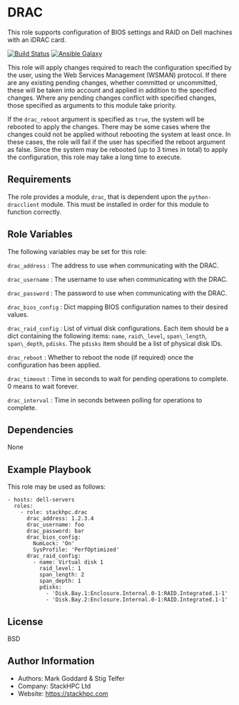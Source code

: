 DRAC
====

This role supports configuration of BIOS settings and RAID on Dell machines
with an iDRAC card.

[![Build Status](https://travis-ci.org/stackhpc/drac.svg?branch=master)](https://travis-ci.org/stackhpc/drac)
[![Ansible Galaxy](https://img.shields.io/badge/role-stackhpc.drac-blue.svg)](https://galaxy.ansible.com/stackhpc/drac/)

This role will apply changes required to reach the configuration specified by
the user, using the Web Services Management (WSMAN) protocol.
If there are any existing pending changes, whether committed or uncommitted,
these will be taken into account and applied in addition to the specified
changes.
Where any pending changes conflict with specified changes, those specified
as arguments to this module take priority.

If the `drac_reboot` argument is specified as `true`, the system will be
rebooted to apply the changes.
There may be some cases where the changes could not be applied without
rebooting the system at least once. In these cases, the role will fail if
the user has specified the reboot argument as false.
Since the system may be rebooted (up to 3 times in total) to apply the
configuration, this role may take a long time to execute.

Requirements
------------

The role provides a module, `drac`, that is dependent upon the
`python-dracclient` module. This must be installed in order for this module
to function correctly.

Role Variables
--------------

The following variables may be set for this role:

`drac_address`
: The address to use when communicating with the DRAC.

`drac_username`
: The username to use when communicating with the DRAC.

`drac_password`
: The password to use when communicating with the DRAC.

`drac_bios_config`
: Dict mapping BIOS configuration names to their desired values.

`drac_raid_config`
: List of virtual disk configurations. Each item should be a dict containing
  the following items: `name`, `raid\_level`, `span\_length`, `span\_depth`,
  `pdisks`. The `pdisks` item should be a list of physical disk IDs.

`drac_reboot`
: Whether to reboot the node (if required) once the configuration has been
  applied.

`drac_timeout`
: Time in seconds to wait for pending operations to complete. 0 means to wait
  forever.

`drac_interval`
: Time in seconds between polling for operations to complete.

Dependencies
------------

None

Example Playbook
----------------

This role may be used as follows:

    - hosts: dell-servers
      roles:
        - role: stackhpc.drac
          drac_address: 1.2.3.4
          drac_username: foo
          drac_password: bar
          drac_bios_config:
            NumLock: 'On' 
            SysProfile: 'PerfOptimized'
          drac_raid_config:
            - name: Virtual disk 1
              raid_level: 1
              span_length: 2
              span_depth: 1
              pdisks:
                - 'Disk.Bay.1:Enclosure.Internal.0-1:RAID.Integrated.1-1'
                - 'Disk.Bay.2:Enclosure.Internal.0-1:RAID.Integrated.1-1'

License
-------

BSD

Author Information
------------------

- Authors: Mark Goddard & Stig Telfer
- Company: StackHPC Ltd
- Website: https://stackhpc.com
